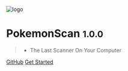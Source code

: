 ![logo](/img/miao.png)

# PokemonScan <small>1.0.0</small>

>* The Last Scanner On Your Computer


[GitHub](https://github.com/taropowder/pokemon.git)
[Get Started](/zh-cn/)

<!-- 背景图片  ![](_media/bg.png)  -->



<!-- 背景色 -->

